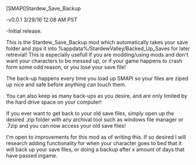 [SMAPI]Stardew_Save_Backup

-v0.0.1 3/29/16 12:08 AM PST

-Initial release.

This is the Stardew_Save_Backup mod which automatically takes your save folder and zips it into %appdata%/StardewValley/Backed_Up_Saves for later retrevial! This is especially usefull if you are modding/using mods and don't want your characters to be messed up, or if your game happens to crash form some odd reason, or you lose your save file!

The back-up happens every time you load up SMAPI so your files are ziped up nice and safe before anything can touch them.

You can also keep as many back-ups as you desire, and are only limited by the hard drive space on your computer!

If you ever want to get back to your old save files, simply open up the desired .zip folder with any archival tool such as windows file manager or .7zip and you can now access your old save files!

I'm open to improvements for this mod as of writing this. If so desired I will research adding functionality for when your character goes to bed that it will back up your save files, or doing a backup after x amount of days that have passed ingame.
